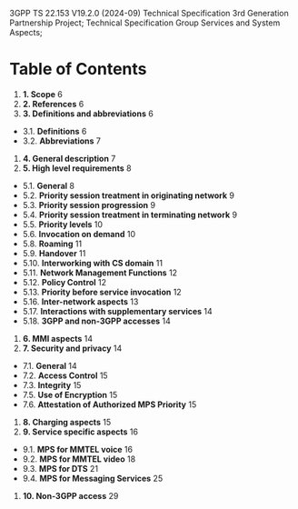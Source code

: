 3GPP TS 22.153 V19.2.0 (2024-09)
Technical Specification
3rd Generation Partnership Project;
Technical Specification Group Services and System Aspects;

# Table of Contents

1. **1. Scope**                                                       6
1. **2. References**                                                  6
1. **3. Definitions and abbreviations**                               6
  - 3.1. **Definitions**                                               6
  - 3.2. **Abbreviations**                                             7
1. **4. General description**                                         7
1. **5. High level requirements**                                     8
  - 5.1. **General**                                                   8
  - 5.2. **Priority session treatment in originating network**         9
  - 5.3. **Priority session progression**                              9
  - 5.4. **Priority session treatment in terminating network**         9
  - 5.5. **Priority levels**                                           10
  - 5.6. **Invocation on demand**                                      10
  - 5.8. **Roaming**                                                   11
  - 5.9. **Handover**                                                  11
  - 5.10. **Interworking with CS domain**                              11
  - 5.11. **Network Management Functions**                             12
  - 5.12. **Policy Control**                                           12
  - 5.13. **Priority before service invocation**                       12
  - 5.16. **Inter-network aspects**                                    13
  - 5.17. **Interactions with supplementary services**                 14
  - 5.18. **3GPP and non-3GPP accesses**                               14
1. **6. MMI aspects**                                                 14
1. **7. Security and privacy**                                        14
  - 7.1. **General**                                                   14
  - 7.2. **Access Control**                                            15
  - 7.3. **Integrity**                                                 15
  - 7.5. **Use of Encryption**                                         15
  - 7.6. **Attestation of Authorized MPS Priority**                    15
1. **8. Charging aspects**                                            15
1. **9. Service specific aspects**                                    16
  - 9.1. **MPS for MMTEL voice**                                       16
  - 9.2. **MPS for MMTEL video**                                       18
  - 9.3. **MPS for DTS**                                               21
  - 9.4. **MPS for Messaging Services**                                25
1. **10. Non-3GPP access**                                            29
